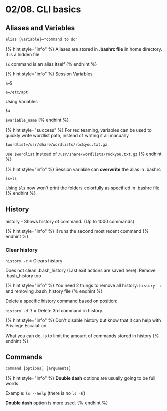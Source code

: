 # 02/08. CLI basics

## Aliases and Variables

`alias [variable]="command to do"`

{% hint style="info" %}
Aliases are stored in **.bashrc file** in home directory. It is a hidden file

`ls` command is an alias itself
{% endhint %}

{% hint style="info" %}
Session Variables

`a=5`

`a=/etc/apt`

Using Variables

`$a`

`$variable_name`
{% endhint %}

{% hint style="success" %}
For red teaming, variables can be used to quickly write wordlist path, instead of writing it all manually

`$wordlist=/usr/share/wordlists/rockyou.txt.gz`

`Use $wordlist` instead of `/usr/share/wordlists/rockyou.txt.gz`
{% endhint %}

{% hint style="info" %}
Session variable can **overwrite** the alias in .bashrc

`ls=ls`

Using `$ls` now won't print the folders colorfully as specified in .bashrc file
{% endhint %}

## History

history - Shows history of command. (Up to 1000 commands)

{% hint style="info" %}
!! runs the second most recent command
{% endhint %}

### Clear history

`history -c` = Clears history

Does not clean .bash\_history (Last exit actions are saved here). Remove .bash\_history too

{% hint style="info" %}
You need 2 things to remove all history: `history -c` and removing .bash\_history file
{% endhint %}

Delete a specific history command based on position:

`history -d 3` = Delete 3rd command in history.

{% hint style="info" %}
Don't disable history but know that it can help with Privilege Escalation

What you can do, is to limit the amount of commands stored in history
{% endhint %}

## Commands

`command [options] [arguments]`

{% hint style="info" %}
**Double dash** options are usually going to be full words

Example: `ls --help` (there is no `ls -h`)

**Double dash** option is more used.
{% endhint %}
